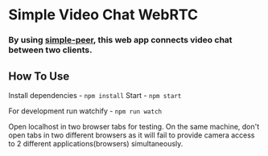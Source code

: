 # Simple Video Chat WebRTC

### By using [simple-peer](https://github.com/feross/simple-peer), this web app connects video chat between two clients.

## How To Use

Install dependencies - `npm install` 
Start - `npm start`  

For development run watchify - `npm run watch`

Open localhost in two browser tabs for testing. On the same machine, don't open tabs in two different browsers as it will fail to provide camera access to 2 different applications(browsers) simultaneously.
